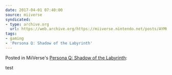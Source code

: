```yaml
---
date: 2017-04-01 07:40:00
source: miiverse
syndicated:
- type: archive.org
  url: https://web.archive.org/https://miiverse.nintendo.net/posts/AYMHAAADAAB2V0gF40co1A
tags:
- gaming
- 'Persona Q: Shadow of the Labyrinth'
---
```


Posted in MiiVerse's [Persona Q: Shadow of the Labyrinth](https://archiverse.guide/game/14866558073482600122):

test